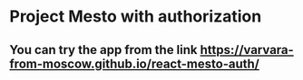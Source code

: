 # Project Mesto with authorization
## You can try the app from the link https://varvara-from-moscow.github.io/react-mesto-auth/
